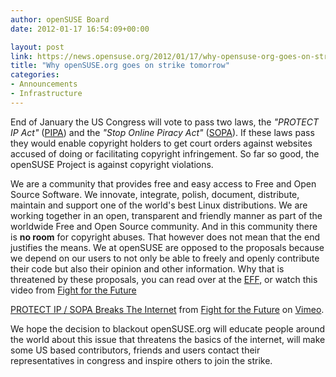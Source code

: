 ```yaml
---
author: openSUSE Board
date: 2012-01-17 16:54:09+00:00

layout: post
link: https://news.opensuse.org/2012/01/17/why-opensuse-org-goes-on-strike-tomorrow/
title: "Why openSUSE.org goes on strike tomorrow"
categories:
- Announcements
- Infrastructure
---
```

End of January the US Congress will vote to pass two laws, the _"PROTECT IP Act"_ ([PIPA](http://en.wikipedia.org/wiki/Protect_IP_Act)) and the _"Stop Online Piracy Act"_ ([SOPA](http://en.wikipedia.org/wiki/Stop_Online_Piracy_Act)). If these laws pass they would enable copyright holders to get court orders against websites accused of doing or facilitating copyright infringement. So far so good, the openSUSE Project is against copyright violations.

We are a community that provides free and easy access to Free and Open Source Software. We innovate, integrate, polish, document, distribute, maintain and support one of the world's best Linux distributions. We are working together in an open, transparent and friendly manner as part of the worldwide Free and Open Source community. And in this community there is **no room** for copyright abuses. That however does not mean that the end justifies the means. We at openSUSE are opposed to the proposals because we depend on our users to not only be able to freely and openly contribute their code but also their opinion and other information. Why that is threatened by these proposals, you can read over at the [EFF](https://www.eff.org/deeplinks/2012/01/how-pipa-and-sopa-violate-white-house-principles-supporting-free-speech), or watch this video from [Fight for the Future](http://fightforthefuture.org/pipa)


[
PROTECT IP / SOPA Breaks The Internet](http://vimeo.com/31100268) from [Fight for the Future](http://vimeo.com/fightforthefuture) on [Vimeo](http://vimeo.com).


We hope the decision to blackout openSUSE.org will educate people around the world about this issue that threatens the basics of the internet, will make some US based contributors, friends and users contact their representatives in congress and inspire others to join the strike.		
